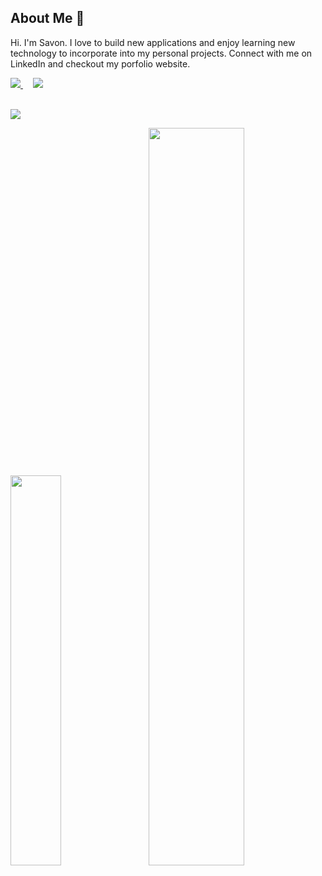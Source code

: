 ## About Me 👋

Hi. I'm Savon. I love to build new applications and enjoy learning new technology to incorporate into my personal projects. Connect with me on LinkedIn and checkout my porfolio website. 

<div class="badge-container">
 <a href="https://www.linkedin.com/in/savon-huynh/">
  <img style="height: auto; width: auto;" class="img" src="https://img.shields.io/badge/linkedin-%230077B5.svg?style=for-the-badge&logo=linkedin&logoColor=white" />
 </a>
&nbsp;
 &nbsp;
 <a href="https://young-castle-70686.herokuapp.com/">
   <img style="height: auto; width: auto;" class="img" src="https://img.shields.io/badge/Portfolio-%23000000.svg?style=for-the-badge&logo=firefox&logoColor=#FF7139" />    
 </a>
 </div>

<br />
<!-- <a href="https://www.linkedin.com/in/savon-huynh/">![LinkedIn](https://img.shields.io/badge/linkedin-%230077B5.svg?style=for-the-badge&logo=linkedin&logoColor=white)</a> -->


![](https://komarev.com/ghpvc/?username=xqhuynh&style=for-the-badge&color=green)

<div class="container">
 <img style="height: auto; width: 40%;" class="img" src="https://github-readme-stats.vercel.app/api/top-langs/?username=xqhuynh&layout=compact" />
 &nbsp;
 &nbsp;
 <img style="height: auto; width: 55%;" class="img" src="https://github-readme-stats.vercel.app/api?username=xqhuynh&count_private=true&show_icons=true&theme=vue" />
 </div>


<!-- ![Top Langs](https://github-readme-stats.vercel.app/api/top-langs/?username=xqhuynh&layout=compact) -->

<!-- ![Savon's GitHub stats](https://github-readme-stats.vercel.app/api?username=xqhuynh&count_private=true&show_icons=true&theme=vue) -->



<!--
**xqhuynh/xqhuynh** is a ✨ _special_ ✨ repository because its `README.md` (this file) appears on your GitHub profile.

Here are some ideas to get you started:

- 🔭 I’m currently working on ...
- 🌱 I’m currently learning ...
- 👯 I’m looking to collaborate on ...
- 🤔 I’m looking for help with ...
- 💬 Ask me about ...
- 📫 How to reach me: ...
- 😄 Pronouns: ...
- ⚡ Fun fact: ...
-->
